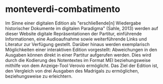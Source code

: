 # monteverdi-combatimento
Im Sinne einer digitalen Edition als "erschließende[n] Wiedergabe historischer Dokumente im digitalen Paradigma" (Sahle, 2013) werden auf dieser Website digitale Repräsentationen der Partitur, einführende Informationen, eine Audioaufnahme sowie weiterführende Links und Literatur zur Verfügung gestellt. Darüber hinaus werden exemplarisch Möglichkeiten einer interaktiven Edition vorgestellt: Abweichungen in den Ausgaben können direkt in einer Partitur aufgerufen werden. Dies wird durch die Kodierung des Notentextes im Format MEI beziehungsweise mithilfe von dem Anzeige-Tool Verovio ermöglicht. Das Ziel der Edition ist, den Vergleich von drei Ausgaben des Madrigals zu ermöglichen, beziehungsweise zu erleichtern. 
